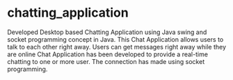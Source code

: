 # chatting_application
Developed Desktop based Chatting Application using Java swing and socket programming concept in Java. This Chat Application allows users to talk to each other right away. Users can get messages right away while they are online
Chat Application has been developed to provide a real-time chatting to one or more user. The connection has made using socket programming.
